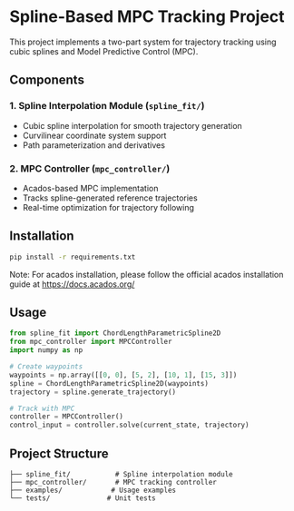 # Spline-Based MPC Tracking Project

This project implements a two-part system for trajectory tracking using cubic splines and Model Predictive Control (MPC).

## Components

### 1. Spline Interpolation Module (`spline_fit/`)
- Cubic spline interpolation for smooth trajectory generation
- Curvilinear coordinate system support
- Path parameterization and derivatives

### 2. MPC Controller (`mpc_controller/`)
- Acados-based MPC implementation
- Tracks spline-generated reference trajectories
- Real-time optimization for trajectory following

## Installation

```bash
pip install -r requirements.txt
```

Note: For acados installation, please follow the official acados installation guide at https://docs.acados.org/

## Usage

```python
from spline_fit import ChordLengthParametricSpline2D
from mpc_controller import MPCController
import numpy as np

# Create waypoints
waypoints = np.array([[0, 0], [5, 2], [10, 1], [15, 3]])
spline = ChordLengthParametricSpline2D(waypoints)
trajectory = spline.generate_trajectory()

# Track with MPC
controller = MPCController()
control_input = controller.solve(current_state, trajectory)
```

## Project Structure

```
├── spline_fit/           # Spline interpolation module
├── mpc_controller/       # MPC tracking controller
├── examples/            # Usage examples
└── tests/              # Unit tests
``` 